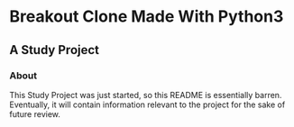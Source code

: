 # Breakout Clone Made With Python3
## A Study Project

### About
This Study Project was just started, so this README is essentially barren. Eventually, it will contain information
relevant to the project for the sake of future review.
